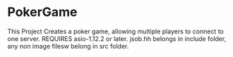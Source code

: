 # PokerGame
This Project Creates a poker game, allowing multiple players to connect to one server.
REQUIRES asio-1.12.2 or later.
jsob.hh belongs in include folder, any non image filesw belong in src folder.
